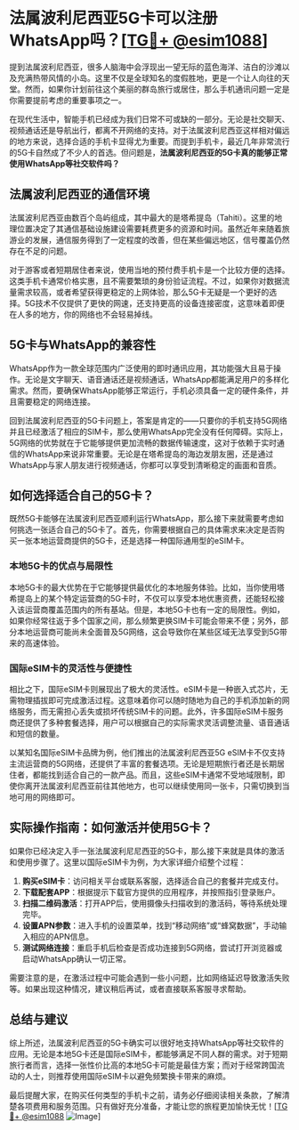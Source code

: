 # 法属波利尼西亚5G卡可以注册WhatsApp吗？[[TG💪+ @esim1088](https://t.me/s/esim1088)]

提到法属波利尼西亚，很多人脑海中会浮现出一望无际的蓝色海洋、洁白的沙滩以及充满热带风情的小岛。这里不仅是全球知名的度假胜地，更是一个让人向往的天堂。然而，如果你计划前往这个美丽的群岛旅行或居住，那么手机通讯问题一定是你需要提前考虑的重要事项之一。

在现代生活中，智能手机已经成为我们日常不可或缺的一部分。无论是社交聊天、视频通话还是导航出行，都离不开网络的支持。对于法属波利尼西亚这样相对偏远的地方来说，选择合适的手机卡显得尤为重要。而提到手机卡，最近几年非常流行的5G卡自然成了不少人的首选。但问题是，**法属波利尼西亚的5G卡真的能够正常使用WhatsApp等社交软件吗？**

## 法属波利尼西亚的通信环境

法属波利尼西亚由数百个岛屿组成，其中最大的是塔希提岛（Tahiti）。这里的地理位置决定了其通信基础设施建设需要耗费更多的资源和时间。虽然近年来随着旅游业的发展，通信服务得到了一定程度的改善，但在某些偏远地区，信号覆盖仍然存在不足的问题。

对于游客或者短期居住者来说，使用当地的预付费手机卡是一个比较方便的选择。这类手机卡通常价格实惠，且不需要繁琐的身份验证流程。不过，如果你对数据流量需求较高，或者希望获得更稳定的上网体验，那么5G卡无疑是一个更好的选择。5G技术不仅提供了更快的网速，还支持更高的设备连接密度，这意味着即便在人多的地方，你的网络也不会轻易掉线。

## 5G卡与WhatsApp的兼容性

WhatsApp作为一款全球范围内广泛使用的即时通讯应用，其功能强大且易于操作。无论是文字聊天、语音通话还是视频通话，WhatsApp都能满足用户的多样化需求。然而，要确保WhatsApp能够正常运行，手机必须具备一定的硬件条件，并且需要稳定的网络连接。

回到法属波利尼西亚的5G卡问题上，答案是肯定的——只要你的手机支持5G网络并且已经激活了相应的SIM卡，那么使用WhatsApp完全没有任何障碍。实际上，5G网络的优势就在于它能够提供更加流畅的数据传输速度，这对于依赖于实时通信的WhatsApp来说非常重要。无论是在塔希提岛的海边发朋友圈，还是通过WhatsApp与家人朋友进行视频通话，你都可以享受到清晰稳定的画面和音质。

## 如何选择适合自己的5G卡？

既然5G卡能够在法属波利尼西亚顺利运行WhatsApp，那么接下来就需要考虑如何挑选一张适合自己的5G卡了。首先，你需要根据自己的具体需求来决定是否购买一张本地运营商提供的5G卡，还是选择一种国际通用型的eSIM卡。

### 本地5G卡的优点与局限性

本地5G卡的最大优势在于它能够提供最优化的本地服务体验。比如，当你使用塔希提岛上的某个特定运营商的5G卡时，不仅可以享受本地优惠资费，还能轻松接入该运营商覆盖范围内的所有基站。但是，本地5G卡也有一定的局限性。例如，如果你经常往返于多个国家之间，那么频繁更换SIM卡可能会带来不便；另外，部分本地运营商可能尚未全面普及5G网络，这会导致你在某些区域无法享受到5G带来的高速体验。

### 国际eSIM卡的灵活性与便捷性

相比之下，国际eSIM卡则展现出了极大的灵活性。eSIM卡是一种嵌入式芯片，无需物理插拔即可完成激活过程。这意味着你可以随时随地为自己的手机添加新的网络服务，而无需担心丢失或损坏传统SIM卡的问题。此外，许多国际eSIM卡服务商还提供了多种套餐选择，用户可以根据自己的实际需求灵活调整流量、语音通话和短信的数量。

以某知名国际eSIM卡品牌为例，他们推出的法属波利尼西亚5G eSIM卡不仅支持主流运营商的5G网络，还提供了丰富的套餐选项。无论是短期旅行者还是长期居住者，都能找到适合自己的一款产品。而且，这些eSIM卡通常不受地域限制，即使你离开法属波利尼西亚前往其他地方，也可以继续使用同一张卡，只需切换到当地可用的网络即可。

## 实际操作指南：如何激活并使用5G卡？

如果你已经决定入手一张法属波利尼尼西亚的5G卡，那么接下来就是具体的激活和使用步骤了。这里以国际eSIM卡为例，为大家详细介绍整个过程：

1. **购买eSIM卡**：访问相关平台或联系客服，选择适合自己的套餐并完成支付。
2. **下载配套APP**：根据提示下载官方提供的应用程序，并按照指引登录账户。
3. **扫描二维码激活**：打开APP后，使用摄像头扫描收到的激活码，等待系统处理完毕。
4. **设置APN参数**：进入手机的设置菜单，找到“移动网络”或“蜂窝数据”，手动输入相应的APN信息。
5. **测试网络连接**：重启手机后检查是否成功连接到5G网络，尝试打开浏览器或启动WhatsApp确认一切正常。

需要注意的是，在激活过程中可能会遇到一些小问题，比如网络延迟导致激活失败等。如果出现这种情况，建议稍后再试，或者直接联系客服寻求帮助。

## 总结与建议

综上所述，法属波利尼西亚的5G卡确实可以很好地支持WhatsApp等社交软件的应用。无论是本地5G卡还是国际eSIM卡，都能够满足不同人群的需求。对于短期旅行者而言，选择一张性价比高的本地5G卡可能是最佳方案；而对于经常跨国流动的人士，则推荐使用国际eSIM卡以避免频繁换卡带来的麻烦。

最后提醒大家，在购买任何类型的手机卡之前，请务必仔细阅读相关条款，了解清楚各项费用和服务范围。只有做好充分准备，才能让您的旅程更加愉快无忧！[[TG💪+ @esim1088](https://t.me/s/esim1088) ![Image](https://i.postimg.cc/4NQfJmqS/Snipaste-2025-05-13-00-14-12.png)]
